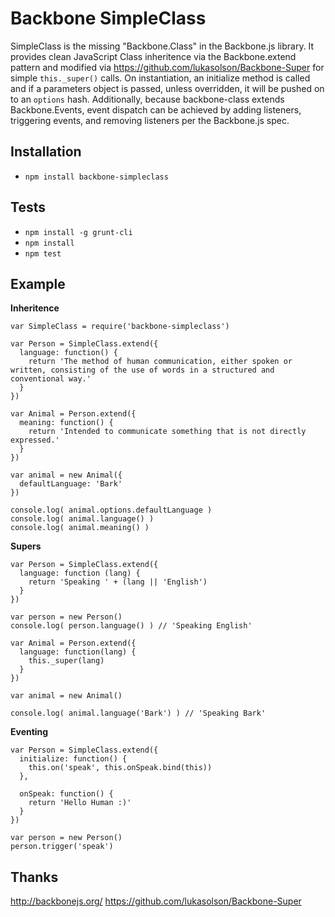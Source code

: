 Backbone SimpleClass
====================

SimpleClass is the missing "Backbone.Class" in the Backbone.js library.  It provides clean JavaScript Class inheritence via the Backbone.extend pattern and modified via https://github.com/lukasolson/Backbone-Super for simple `this._super()` calls.  On instantiation, an initialize method is called and if a parameters object is passed, unless overridden, it will be pushed on to an `options` hash.  Additionally, because backbone-class extends Backbone.Events, event dispatch can be achieved by adding listeners, triggering events, and removing listeners per the Backbone.js spec.

Installation
------------
- `npm install backbone-simpleclass`

Tests
-----

- `npm install -g grunt-cli`
- `npm install`
- `npm test`


Example
-------

**Inheritence**

```
var SimpleClass = require('backbone-simpleclass')

var Person = SimpleClass.extend({
  language: function() {
    return 'The method of human communication, either spoken or written, consisting of the use of words in a structured and conventional way.'
  }
})

var Animal = Person.extend({
  meaning: function() {
    return 'Intended to communicate something that is not directly expressed.'
  }
})

var animal = new Animal({
  defaultLanguage: 'Bark'
})

console.log( animal.options.defaultLanguage )
console.log( animal.language() )
console.log( animal.meaning() )

```

**Supers**

```
var Person = SimpleClass.extend({
  language: function (lang) {
    return 'Speaking ' + (lang || 'English')
  }
})

var person = new Person()
console.log( person.language() ) // 'Speaking English'

var Animal = Person.extend({
  language: function(lang) {
    this._super(lang)
  }
})

var animal = new Animal()

console.log( animal.language('Bark') ) // 'Speaking Bark'

```

**Eventing**

```
var Person = SimpleClass.extend({
  initialize: function() {
    this.on('speak', this.onSpeak.bind(this))
  },

  onSpeak: function() {
    return 'Hello Human :)'
  }
})

var person = new Person()
person.trigger('speak')

```


Thanks
-------

http://backbonejs.org/
https://github.com/lukasolson/Backbone-Super
